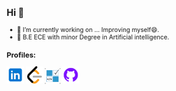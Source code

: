 ## Hi  👋

- 🔭 I’m currently working on ... Improving myself😄.
- 🌱 B.E ECE with minor Degree in Artificial intelligence.


### Profiles:
<a target="blank" href="https://www.linkedin.com/in/sanjv12/"><img width="40" height="40" src="https://raw.githubusercontent.com/sanjv12/sanjv12/b5538f732b7f62f81afc8a1e35c11149e6fce6e0/linked-in.svg" alt="LinkedIn"/></a>
<a target="blank" href="https://leetcode.com/u/sanjv12/"><img width="40" height="40" src="https://raw.githubusercontent.com/sanjv12/sanjv12/b5538f732b7f62f81afc8a1e35c11149e6fce6e0/leet-code.svg" alt="LeetCode"/></a>
<a target="blank" href="https://www.skillrack.com/faces/resume.xhtml?id=355221&key=0289c4afdaa2271c65d02e46f79942d8b0b1813a"><img width="35" height="35" src="https://raw.githubusercontent.com/sanjv12/sanjv12/b5538f732b7f62f81afc8a1e35c11149e6fce6e0/skill-rack.svg" alt="SkillRack"/></a>
<a target="blank" href="https://github.com/sanjv12"><img width="40" height="40" src="https://raw.githubusercontent.com/sanjv12/sanjv12/b5538f732b7f62f81afc8a1e35c11149e6fce6e0/git-hub.svg" alt="GitHub"/></a>
